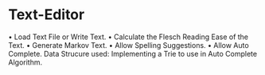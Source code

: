 # Text-Editor
• Load Text File or Write Text. • Calculate the Flesch Reading Ease of the Text.  • Generate Markov Text. • Allow Spelling Suggestions. • Allow Auto Complete. Data Strucure used: Implementing a Trie to use in Auto Complete Algorithm.
